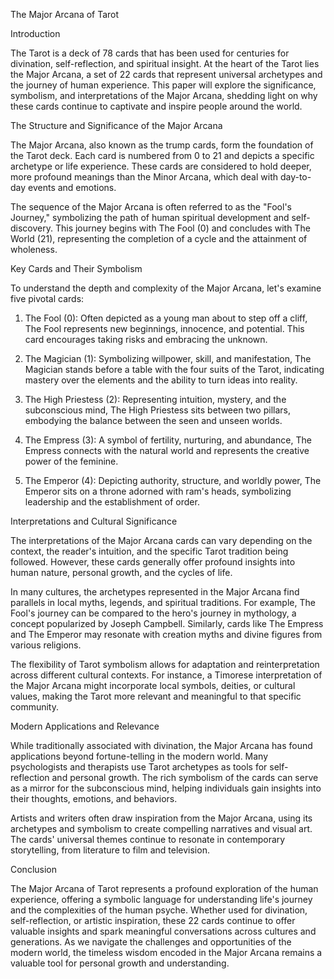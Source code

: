 The Major Arcana of Tarot

Introduction

The Tarot is a deck of 78 cards that has been used for centuries for divination, self-reflection, and spiritual insight. At the heart of the Tarot lies the Major Arcana, a set of 22 cards that represent universal archetypes and the journey of human experience. This paper will explore the significance, symbolism, and interpretations of the Major Arcana, shedding light on why these cards continue to captivate and inspire people around the world.

The Structure and Significance of the Major Arcana

The Major Arcana, also known as the trump cards, form the foundation of the Tarot deck. Each card is numbered from 0 to 21 and depicts a specific archetype or life experience. These cards are considered to hold deeper, more profound meanings than the Minor Arcana, which deal with day-to-day events and emotions.

The sequence of the Major Arcana is often referred to as the "Fool's Journey," symbolizing the path of human spiritual development and self-discovery. This journey begins with The Fool (0) and concludes with The World (21), representing the completion of a cycle and the attainment of wholeness.

Key Cards and Their Symbolism

To understand the depth and complexity of the Major Arcana, let's examine five pivotal cards:

1. The Fool (0): Often depicted as a young man about to step off a cliff, The Fool represents new beginnings, innocence, and potential. This card encourages taking risks and embracing the unknown.

2. The Magician (1): Symbolizing willpower, skill, and manifestation, The Magician stands before a table with the four suits of the Tarot, indicating mastery over the elements and the ability to turn ideas into reality.

3. The High Priestess (2): Representing intuition, mystery, and the subconscious mind, The High Priestess sits between two pillars, embodying the balance between the seen and unseen worlds.

4. The Empress (3): A symbol of fertility, nurturing, and abundance, The Empress connects with the natural world and represents the creative power of the feminine.

5. The Emperor (4): Depicting authority, structure, and worldly power, The Emperor sits on a throne adorned with ram's heads, symbolizing leadership and the establishment of order.

Interpretations and Cultural Significance

The interpretations of the Major Arcana cards can vary depending on the context, the reader's intuition, and the specific Tarot tradition being followed. However, these cards generally offer profound insights into human nature, personal growth, and the cycles of life.

In many cultures, the archetypes represented in the Major Arcana find parallels in local myths, legends, and spiritual traditions. For example, The Fool's journey can be compared to the hero's journey in mythology, a concept popularized by Joseph Campbell. Similarly, cards like The Empress and The Emperor may resonate with creation myths and divine figures from various religions.

The flexibility of Tarot symbolism allows for adaptation and reinterpretation across different cultural contexts. For instance, a Timorese interpretation of the Major Arcana might incorporate local symbols, deities, or cultural values, making the Tarot more relevant and meaningful to that specific community.

Modern Applications and Relevance

While traditionally associated with divination, the Major Arcana has found applications beyond fortune-telling in the modern world. Many psychologists and therapists use Tarot archetypes as tools for self-reflection and personal growth. The rich symbolism of the cards can serve as a mirror for the subconscious mind, helping individuals gain insights into their thoughts, emotions, and behaviors.

Artists and writers often draw inspiration from the Major Arcana, using its archetypes and symbolism to create compelling narratives and visual art. The cards' universal themes continue to resonate in contemporary storytelling, from literature to film and television.

Conclusion

The Major Arcana of Tarot represents a profound exploration of the human experience, offering a symbolic language for understanding life's journey and the complexities of the human psyche. Whether used for divination, self-reflection, or artistic inspiration, these 22 cards continue to offer valuable insights and spark meaningful conversations across cultures and generations. As we navigate the challenges and opportunities of the modern world, the timeless wisdom encoded in the Major Arcana remains a valuable tool for personal growth and understanding.